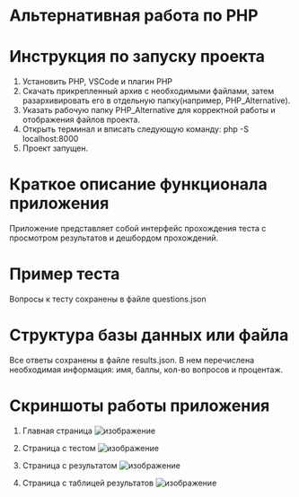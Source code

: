 # Альтернативная работа по PHP
# Инструкция по запуску проекта
1. Установить PHP, VSCode и плагин PHP
2. Скачать прикрепленный архив с необходимыми файлами, затем разархивировать его в отдельную папку(например, PHP_Alternative).
3. Указать рабочую папку PHP_Alternative для корректной работы и отображения файлов проекта.
4. Открыть терминал и вписать следующую команду:
   php -S localhost:8000
5. Проект запущен.
# Краткое описание функционала приложения
Приложение представляет собой интерфейс прохождения теста с просмотром результатов и дешбордом прохождений.

# Пример теста
Вопросы к тесту сохранены в файле questions.json

# Структура базы данных или файла
Все ответы сохранены в файле results.json. В нем перечислена необходимая информация: имя, баллы, кол-во вопросов и процентаж.

# Скриншоты работы приложения
1. Главная страница
![изображение](https://github.com/user-attachments/assets/78ddec94-326b-4839-9bca-dbeeb2f7de86)

2. Страница с тестом
![изображение](https://github.com/user-attachments/assets/9293baf1-76b1-41ae-8d9c-213452911a9f)

3. Страница с результатом
![изображение](https://github.com/user-attachments/assets/04964d32-36d7-434f-b17c-d2e8964d108f)

4. Страница с таблицей результатов
![изображение](https://github.com/user-attachments/assets/bb2bb451-67ef-4b3c-bf85-d49458f775e5)
